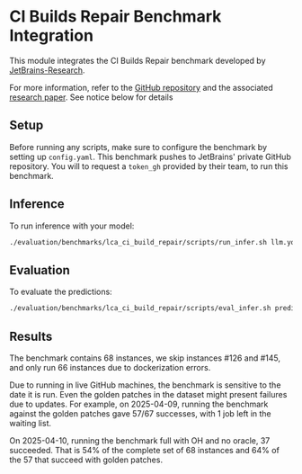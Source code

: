 # CI Builds Repair Benchmark Integration

This module integrates the CI Builds Repair benchmark developed by [JetBrains-Research](https://github.com/JetBrains-Research/lca-baselines/tree/main/ci-builds-repair/ci-builds-repair-benchmark).

For more information, refer to the [GitHub repository](https://github.com/JetBrains-Research/lca-baselines/tree/main/ci-builds-repair/ci-builds-repair-benchmark) and the associated [research paper](https://arxiv.org/abs/2406.11612).
See notice below for details

## Setup

Before running any scripts, make sure to configure the benchmark by setting up `config.yaml`.
This benchmark pushes to JetBrains' private GitHub repository. You will to request a `token_gh` provided by their team, to run this benchmark.

## Inference

To run inference with your model:

```bash
./evaluation/benchmarks/lca_ci_build_repair/scripts/run_infer.sh llm.yourmodel
```

## Evaluation

To evaluate the predictions:

```bash
./evaluation/benchmarks/lca_ci_build_repair/scripts/eval_infer.sh predictions_path_containing_output
```

## Results
The benchmark contains 68 instances, we skip instances #126 and #145, and only run 66 instances due to dockerization errors.

Due to running in live GitHub machines, the benchmark is sensitive to the date it is run. Even the golden patches in the dataset might present failures due to updates.
For example, on 2025-04-09, running the benchmark against the golden patches gave 57/67 successes, with 1 job left in the waiting list.

On 2025-04-10, running the benchmark full with OH and no oracle, 37 succeeded. That is 54% of the complete set of 68 instances and 64% of the 57 that succeed with golden patches.

